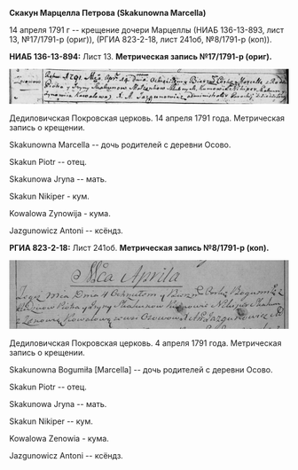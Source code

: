 **Скакун Марцелла Петрова (Skakunowna Marcella)**

14 апреля 1791 г -- крещение дочери Марцеллы (НИАБ 136-13-893, лист 13,
№17/1791-р (ориг)), (РГИА 823-2-18, лист 241об, №8/1791-р (коп)).

**НИАБ 136-13-894:** Лист 13. **Метрическая запись №17/1791-р (ориг).**

![](./media/38b73875ebe03af6579d763d06c94593d14e99ad.png)

Дедиловичская Покровская церковь. 14 апреля 1791 года. Метрическая
запись о крещении.

Skakunowna Marcella -- дочь родителей с деревни Осово.

Skakun Piotr -- отец.

Skakunowa Jryna -- мать.

Skakun Nikiper - кум.

Kowalowa Zynowija - кума.

Jazgunowicz Antoni -- ксёндз.

**РГИА 823-2-18:** Лист 241об. **Метрическая запись №8/1791-р (коп).**

![](./media/9f872226ce3b14038003c731231fe7eb75ac5f10.png)

Дедиловичская Покровская церковь. 4 апреля 1791 года. Метрическая запись
о крещении.

Skakunowna Bogumiła \[Marcella\] -- дочь родителей с деревни Осово.

Skakun Piotr -- отец.

Skakunowa Jryna -- мать.

Skakun Nikiper -- кум.

Kowalowa Zenowia - кума.

Jazgunowicz Antoni -- ксёндз.

